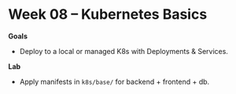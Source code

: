 # Week 08 – Kubernetes Basics


**Goals**
- Deploy to a local or managed K8s with Deployments & Services.

**Lab**
- Apply manifests in `k8s/base/` for backend + frontend + db.
